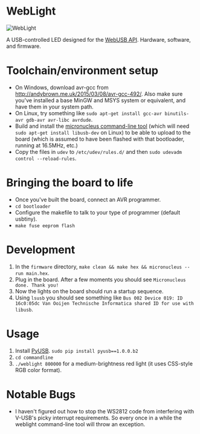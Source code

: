 # WebLight

![WebLight](https://sowbug.github.io/weblight/img/IMG_20151021_141538.jpg)

A USB-controlled LED designed for the
[WebUSB API](https://reillyeon.github.io/webusb/). Hardware, software, and
firmware.

Toolchain/environment setup
===

* On Windows, download avr-gcc from
http://andybrown.me.uk/2015/03/08/avr-gcc-492/. Also make sure you've installed
a base MinGW and MSYS system or equivalent, and have them in your system path.
* On Linux, try something like `sudo apt-get install gcc-avr binutils-avr gdb-avr avr-libc avrdude`.
* Build and install the [micronucleus command-line tool](https://github.com/micronucleus/micronucleus/tree/master/commandline) (which will need `sudo apt-get install libusb-dev` on Linux) to be able to upload to the board (which is assumed to have been flashed with that bootloader, running at 16.5MHz, etc.)
* Copy the files in `udev` to `/etc/udev/rules.d/` and then `sudo udevadm control --reload-rules`.

Bringing the board to life
===

* Once you've built the board, connect an AVR programmer.
* `cd bootloader`
* Configure the makefile to talk to your type of programmer (default usbtiny).
* `make fuse eeprom flash`

Development
===

1. In the `firmware` directory, `make clean && make hex && micronucleus --run main.hex`.
1. Plug in the board. After a few moments you should see `Micronucleus done. Thank you!`
1. Now the lights on the board should run a startup sequence.
1. Using `lsusb` you should see something like `Bus 002 Device 019: ID 16c0:05dc Van Ooijen Technische Informatica shared ID for use with libusb`.

Usage
===

1. Install [PyUSB](http://walac.github.io/pyusb/). `sudo pip install
pyusb==1.0.0.b2`
2. `cd commandline`
3. `./weblight 800000` for a medium-brightness red light (it uses
CSS-style RGB color format).

Notable Bugs
===

* I haven't figured out how to stop the WS2812 code from interfering
  with V-USB's picky interrupt requirements. So every once in a while
  the weblight command-line tool will throw an exception.
